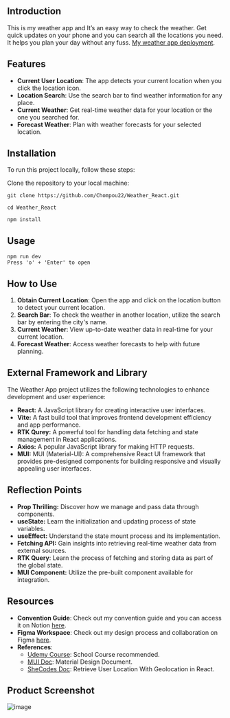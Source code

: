 ## Introduction

This is my weather app and It’s an easy way to check the weather. Get quick updates on your phone and you can search all the locations you need. It helps you plan your day without any fuss. [My weather app deployment](https://weather-app-v2-1gxym3sgc-chompou22.vercel.app).

## Features

- **Current User Location**: The app detects your current location when you click the location icon.
- **Location Search**: Use the search bar to find weather information for any place.
- **Current Weather**: Get real-time weather data for your location or the one you searched for.
- **Forecast Weather**: Plan with weather forecasts for your selected location.

## Installation

To run this project locally, follow these steps:

Clone the repository to your local machine:

```
git clone https://github.com/Chompou22/Weather_React.git

cd Weather_React

npm install
```

## Usage

```
npm run dev
Press 'o' + 'Enter' to open
```

## How to Use

1. **Obtain Current** **Location**: Open the app and click on the location button to detect your current location.
2. **Search Bar**: To check the weather in another location, utilize the search bar by entering the city's name.
3. **Current Weather**: View up-to-date weather data in real-time for your current location.
4. **Forecast Weather**: Access weather forecasts to help with future planning.

## External Framework and Library

The Weather App project utilizes the following technologies to enhance development and user experience:

- **React:** A JavaScript library for creating interactive user interfaces.
- **Vite:** A fast build tool that improves frontend development efficiency and app performance.
- **RTK Qurey:** A powerful tool for handling data fetching and state management in React applications.
- **Axios:** A popular JavaScript library for making HTTP requests.
- **MUI:** MUI (Material-UI): A comprehensive React UI framework that provides pre-designed components for building responsive and visually appealing user interfaces.

## Reflection Points

- **Prop Thrilling:** Discover how we manage and pass data through components.
- **useState:** Learn the initialization and updating process of state variables.
- **useEffect:** Understand the state mount process and its implementation.
- **Fetching API:** Gain insights into retrieving real-time weather data from external sources.
- **RTK Query**:  Learn the process of fetching and storing data as part of the global state.
- **MUI Component:** Utilize the pre-built component available for integration.

## Resources

- **Convention Guide**: Check out my convention guide and you can access it on Notion [here](https://www.notion.so/Convention-Guide-169a3ece63e74f898f4b72e99a167800?pvs=21).
- **Figma Workspace**: Check out my design process and collaboration on Figma [here](https://www.figma.com/file/9dRoowdDVECd7j922kA0IR/Weather-App?type=design&node-id=0%3A1&mode=design&t=si2rou0FBMOixuAi-1).
- **References**:
    - [Udemy Course](https://anbschool.udemy.com/course/react-redux/learn/lecture/34694140#overview): School Course recommended.
    - [MUI Doc](https://mui.com/material-ui/react-drawer/): Material Design Document.
    - [SheCodes Doc](https://www.shecodes.io/athena/9970-retrieve-user-location-with-geolocation-in-react#:~:text=in%204.33%20seconds-,To%20retrieve%20the%20user's%20current%20location%20using%20geolocation%20in%20React,to%20handle%20the%20error%20case.): Retrieve User Location With Geolocation in React.

## Product Screenshot
![image](https://github.com/Chompou22/Weather_App_v2/assets/102459445/74c55041-0579-447d-a524-50cda50af222)

